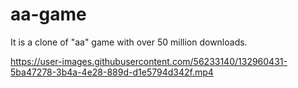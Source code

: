 # aa-game
It is a clone of "aa" game with over 50 million downloads.

https://user-images.githubusercontent.com/56233140/132960431-5ba47278-3b4a-4e28-889d-d1e5794d342f.mp4
